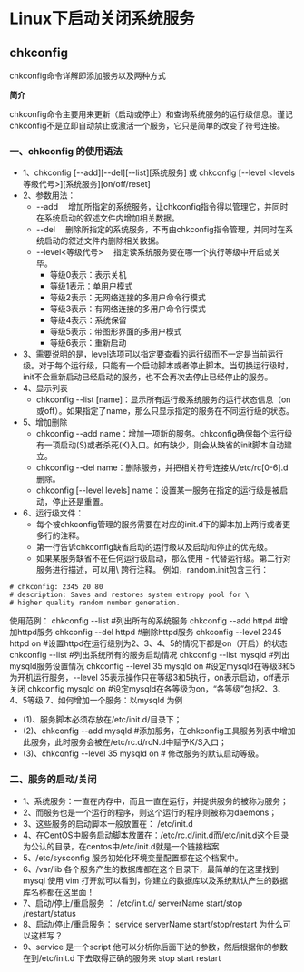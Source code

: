 
# Linux下启动关闭系统服务

## chkconfig
chkconfig命令详解即添加服务以及两种方式

**简介**

chkconfig命令主要用来更新（启动或停止）和查询系统服务的运行级信息。谨记chkconfig不是立即自动禁止或激活一个服务，它只是简单的改变了符号连接。
### 一、chkconfig 的使用语法
* 1、chkconfig [--add][--del][--list][系统服务] 或 chkconfig [--level <levels等级代号>][系统服务][on/off/reset]
* 2、参数用法：
  * --add 　增加所指定的系统服务，让chkconfig指令得以管理它，并同时在系统启动的叙述文件内增加相关数据。
  * --del 　删除所指定的系统服务，不再由chkconfig指令管理，并同时在系统启动的叙述文件内删除相关数据。
  * --level<等级代号> 　指定读系统服务要在哪一个执行等级中开启或关毕。
      * 等级0表示：表示关机
      * 等级1表示：单用户模式
      * 等级2表示：无网络连接的多用户命令行模式
      * 等级3表示：有网络连接的多用户命令行模式
      * 等级4表示：系统保留
      * 等级5表示：带图形界面的多用户模式
      * 等级6表示：重新启动
* 3、需要说明的是，level选项可以指定要查看的运行级而不一定是当前运行级。对于每个运行级，只能有一个启动脚本或者停止脚本。当切换运行级时，init不会重新启动已经启动的服务，也不会再次去停止已经停止的服务。
* 4、显示列表
    * chkconfig --list [name]：显示所有运行级系统服务的运行状态信息（on或off）。如果指定了name，那么只显示指定的服务在不同运行级的状态。
* 5、增加删除
    * chkconfig --add name：增加一项新的服务。chkconfig确保每个运行级有一项启动(S)或者杀死(K)入口。如有缺少，则会从缺省的init脚本自动建立。
    * chkconfig --del name：删除服务，并把相关符号连接从/etc/rc[0-6].d删除。
    * chkconfig [--level levels] name：设置某一服务在指定的运行级是被启动，停止还是重置。
* 6、运行级文件：
  * 每个被chkconfig管理的服务需要在对应的init.d下的脚本加上两行或者更多行的注释。
  * 第一行告诉chkconfig缺省启动的运行级以及启动和停止的优先级。
  * 如果某服务缺省不在任何运行级启动，那么使用 - 代替运行级。第二行对服务进行描述，可以用\ 跨行注释。
例如，random.init包含三行：
```
# chkconfig: 2345 20 80
# description: Saves and restores system entropy pool for \
# higher quality random number generation.
```
使用范例：
chkconfig --list        #列出所有的系统服务
chkconfig --add httpd        #增加httpd服务
chkconfig --del httpd        #删除httpd服务
chkconfig --level  2345  httpd  on        #设置httpd在运行级别为2、3、4、5的情况下都是on（开启）的状态
chkconfig --list        #列出系统所有的服务启动情况
chkconfig --list mysqld        #列出mysqld服务设置情况
chkconfig --level 35 mysqld on        #设定mysqld在等级3和5为开机运行服务，--level 35表示操作只在等级3和5执行，on表示启动，off表示关闭
chkconfig mysqld on        #设定mysqld在各等级为on，“各等级”包括2、3、4、5等级
7、如何增加一个服务：以mysqld 为例
  * (1)、服务脚本必须存放在/etc/init.d/目录下；
  * (2)、chkconfig --add mysqld  #添加服务，在chkconfig工具服务列表中增加此服务，此时服务会被在/etc/rc.d/rcN.d中赋予K/S入口；
  * (3)、chkconfig --level 35 mysqld on  #  修改服务的默认启动等级。
### 二、服务的启动/关闭
  * 1、系统服务：一直在内存中，而且一直在运行，并提供服务的被称为服务；
  * 2、而服务也是一个运行的程序，则这个运行的程序则被称为daemons；
  * 3、这些服务的启动脚本一般放置在： /etc/init.d
  * 4、在CentOS中服务启动脚本放置在：/etc/rc.d/init.d而/etc/init.d这个目录为公认的目录，在centos中/etc/init.d就是一个链接档案
  * 5、/etc/sysconfig  服务初始化环境变量配置都在这个档案中。
  * 6、/var/lib  各个服务产生的数据库都在这个目录下，最简单的在这里找到 mysql 使用 vim 打开就可以看到，你建立的数据库以及系统默认产生的数据库名称都在这里面！
  * 7、启动/停止/重启服务 ：  /etc/init.d/ serverName  start/stop /restart/status
  * 8、启动/停止/重启服务：  service  serverName  start/stop/restart  为什么可以这样写？
  * 9、service 是一个script  他可以分析你后面下达的参数，然后根据你的参数在到/etc/init.d 下去取得正确的服务来 stop  start  restart
